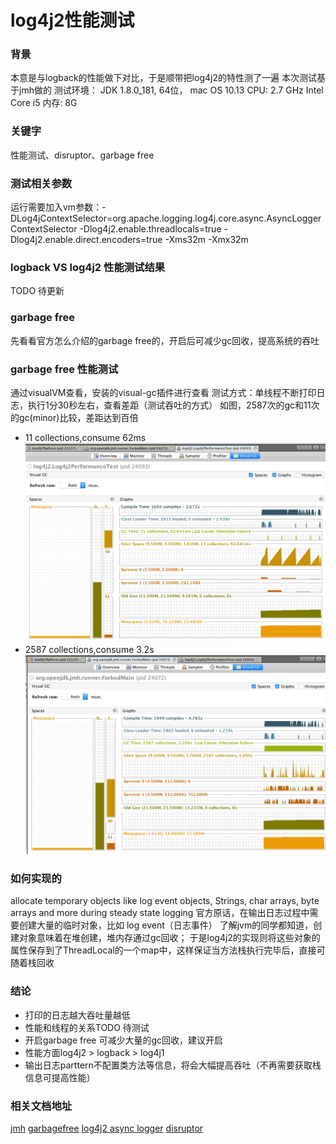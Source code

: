 # log4j2性能测试


### 背景
本意是与logback的性能做下对比，于是顺带把log4j2的特性测了一遍
本次测试基于jmh做的
测试环境：
JDK 1.8.0_181, 64位， mac OS 10.13
CPU: 2.7 GHz Intel Core i5
内存: 8G

### 关键字
性能测试、disruptor、garbage free


### 测试相关参数

运行需要加入vm参数：-DLog4jContextSelector=org.apache.logging.log4j.core.async.AsyncLoggerContextSelector 
-Dlog4j2.enable.threadlocals=true 
-Dlog4j2.enable.direct.encoders=true 
-Xms32m -Xmx32m


### logback VS log4j2 性能测试结果
TODO 待更新


### garbage free
先看看官方怎么介绍的garbage free的，开启后可减少gc回收，提高系统的吞吐

### garbage free 性能测试

通过visualVM查看，安装的visual-gc插件进行查看
测试方式：单线程不断打印日志，执行1分30秒左右，查看差距（测试吞吐的方式）
如图，2587次的gc和11次的gc(minor)比较，差距达到百倍

-   11 collections,consume 62ms
![开启garbagefree-gc图](img/open_garbageFree_visualVM.jpg)
-   2587 collections,consume 3.2s
![未开启garbagefree-gc图](img/notopen_garbageFree_visualVM.jpg)

### 如何实现的
allocate temporary objects like log event objects, Strings, char arrays, byte arrays and more during steady state logging
官方原话，在输出日志过程中需要创建大量的临时对象，比如 log event（日志事件）
了解jvm的同学都知道，创建对象意味着在堆创建，堆内存通过gc回收；
于是log4j2的实现则将这些对象的属性保存到了ThreadLocal的一个map中，这样保证当方法栈执行完毕后，直接可随着栈回收

### 结论
-   打印的日志越大吞吐量越低
-   性能和线程的关系TODO 待测试
-   开启garbage free 可减少大量的gc回收，建议开启
-   性能方面log4j2 > logback > log4j1
-   输出日志parttern不配置类方法等信息，将会大幅提高吞吐（不再需要获取栈信息可提高性能）


### 相关文档地址
[jmh](http://openjdk.java.net/projects/code-tools/jmh/)
[garbagefree](http://logging.apache.org/log4j/2.x/manual/garbagefree.html)
[log4j2 async logger](http://logging.apache.org/log4j/2.x/manual/async.html)
[disruptor](https://github.com/LMAX-Exchange/disruptor/wiki/Introduction)